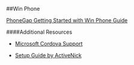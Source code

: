 ##Win Phone 

[PhoneGap Getting Started with Win Phone Guide](http://http://docs.phonegap.com/en/edge/guide_platforms_win8_index.md.html#Windows%208%20Platform%20Guide)

####Additional Resources
+ [Microsoft Cordova Support ](http://www.microsoft.com/en-us/download/details.aspx?id=42675)

+ [Setup Guide by ActiveNick](http://www.ageofmobility.com/2014/09/15/ultimate-guide-faq-to-setting-up-a-windows-phone-development-environment/)